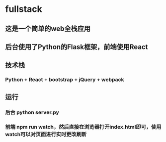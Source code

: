# fullstack

## 这是一个简单的web全栈应用

## 后台使用了Python的Flask框架，前端使用React

## 技术栈

### Python + React + bootstrap + jQuery + webpack

## 运行

### 后台 python server.py

### 前端 npm run watch，然后直接在浏览器打开index.html即可，使用watch可以对页面进行实时更改刷新
